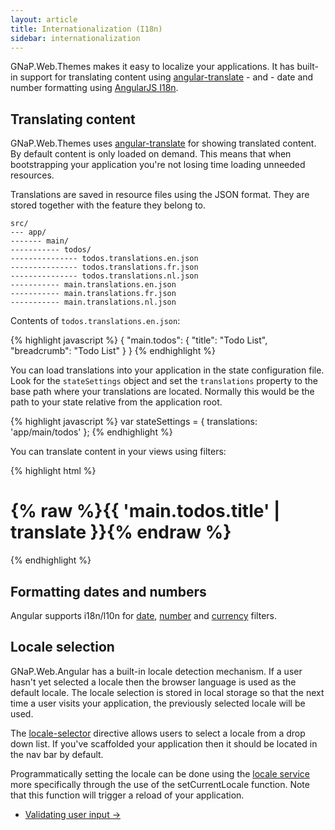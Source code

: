 ```yaml
---
layout: article
title: Internationalization (I18n)
sidebar: internationalization
---
```


GNaP.Web.Themes makes it easy to localize your applications. It has built-in support for translating content using [angular-translate](http://angular-translate.github.io) - and - date and number formatting using [AngularJS I18n](https://docs.angularjs.org/guide/i18n).

## Translating content

GNaP.Web.Themes uses [angular-translate](http://angular-translate.github.io) for showing translated content. By default content is only loaded on demand. This means that when bootstrapping your application you're not losing time loading unneeded resources.

Translations are saved in resource files using the JSON format. They are stored together with the feature they belong to. 

    src/
    --- app/
    ------- main/
    ----------- todos/
    --------------- todos.translations.en.json
    --------------- todos.translations.fr.json
    --------------- todos.translations.nl.json
    ----------- main.translations.en.json
    ----------- main.translations.fr.json
    ----------- main.translations.nl.json

Contents of `todos.translations.en.json`:

{% highlight javascript %}
{
    "main.todos":  {
        "title": "Todo List",
        "breadcrumb": "Todo List"
    }
}
{% endhighlight %}

You can load translations into your application in the state configuration file. Look for the `stateSettings` object and set the `translations` property to the base path where your translations are located. Normally this would be the path to your state relative from the application root.

{% highlight javascript %}
var stateSettings = {
    translations: 'app/main/todos'
};
{% endhighlight %}

You can translate content in your views using filters:

{% highlight html %}
<div class="page-header">
    <h1>
        {% raw %}{{ 'main.todos.title' | translate }}{% endraw %}
    </h1>
</div>
{% endhighlight %}
    
## Formatting dates and numbers

Angular supports i18n/l10n for [date](https://docs.angularjs.org/api/ng/filter/date), [number](https://docs.angularjs.org/api/ng/filter/number) and [currency](https://docs.angularjs.org/api/ng/filter/currency) filters.

## Locale selection

GNaP.Web.Angular has a built-in locale detection mechanism. If a user hasn't yet selected a locale then the browser language is used as the default locale. The locale selection is stored in local storage so that the next time a user visits your application, the previously selected locale will be used.

The [locale-selector](https://github.com/infrabel/GNaP.Web.Themes/blob/ca95ab7f2cb55e7405c492bc43d43269eec9aac5/custom/gnap-angular/js/develop/gnap/locale-selector.directive.js) directive allows users to select a locale from a drop down list. If you've scaffolded your application then it should be located in the nav bar by default.

Programmatically setting the locale can be done using the [locale service](https://github.com/infrabel/GNaP.Web.Themes/blob/61ecd0a82c6156a8d995f6aea75e33c4c3e97bc7/custom/gnap-angular/js/develop/gnap/locale.service.js) more specifically through the use of the setCurrentLocale function. Note that this function will trigger a reload of your application.


<nav>
  <ul class="pager">
    <li class="next"><a href="/validating-user-input">Validating user input <span aria-hidden="true">&rarr;</span></a></li>
  </ul>
</nav>